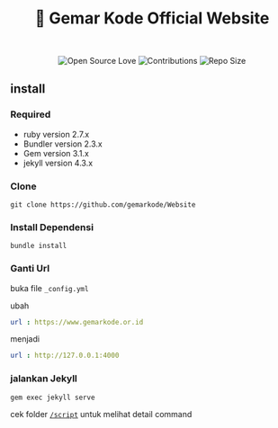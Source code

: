 <div align="center">
<h1 align="center">👋 Gemar Kode Official Website</h3>
<br />
<p align="center">
<img src="https://firstcontributions.github.io/open-source-badges/badges/open-source-v1/open-source.svg" alt="Open Source Love"/>
<img src="https://img.shields.io/badge/Contributions-welcome-green.svg?style=flat&logo=github" alt="Contributions" />
<img src="https://img.shields.io/github/repo-size/gemarkode/gemarkode.github.io" alt="Repo Size" />

</p>
</div>

## install

### Required 

- ruby version 2.7.x
- Bundler version 2.3.x
- Gem version 3.1.x
- jekyll version 4.3.x

### Clone

```
git clone https://github.com/gemarkode/Website
```

### Install Dependensi

```
bundle install
```

### Ganti Url 

buka file ```_config.yml```

ubah
```yml
url : https://www.gemarkode.or.id
```
menjadi
```yml
url : http://127.0.0.1:4000
```

### jalankan Jekyll
```
gem exec jekyll serve
```

cek folder [```/script```](https://github.com/gemarkode/Website/tree/master/script) untuk melihat detail command
